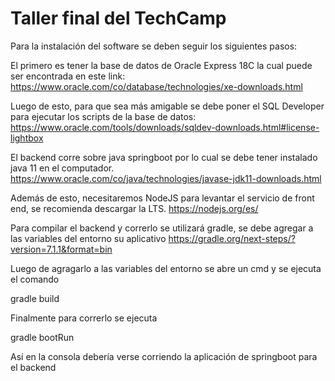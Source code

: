 # Taller final del TechCamp

Para la instalación del software se deben seguir los siguientes pasos:

El primero es tener la base de datos de Oracle Express 18C la cual puede ser encontrada en este link:
https://www.oracle.com/co/database/technologies/xe-downloads.html

Luego de esto, para que sea más amigable se debe poner el SQL Developer para ejecutar los scripts de la base de datos:
https://www.oracle.com/tools/downloads/sqldev-downloads.html#license-lightbox

El backend corre sobre java springboot por lo cual se debe tener instalado java 11 en el computador.
https://www.oracle.com/co/java/technologies/javase-jdk11-downloads.html

Además de esto, necesitaremos NodeJS para levantar el servicio de front end, se recomienda descargar la LTS.
https://nodejs.org/es/

Para compilar el backend y correrlo se utilizará gradle, se debe agregar a las variables del entorno su aplicativo
https://gradle.org/next-steps/?version=7.1.1&format=bin

Luego de agragarlo a las variables del entorno se abre un cmd y se ejecuta el comando

gradle build

Finalmente para correrlo se ejecuta

gradle bootRun

Así en la consola debería verse corriendo la aplicación de springboot para el backend
